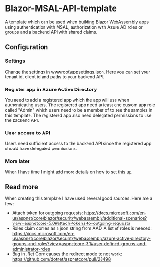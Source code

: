 # Blazor-MSAL-API-template

A template which can be used when building Blazor WebAssembly apps using authentication with MSAL, authorization with Azure AD roles or groups and a backend API with shared claims.

## Configuration

### Settings

Change the settings in wwwroot\appsettings.json. Here you can set your tenant id, client id and paths to your backend API.

### Register app in Azure Active Directory

You need to add a registered app which the app will use when authenticating users. The registered app need at least one custom app role called "Admin" which users need to be a member of to see the samples in this template. The registered app also need delegated permissions to use the backend API.

### User access to API

Users need sufficient access to the backend API since the registered app should have delegated permissions.

### More later

When I have time I might add more details on how to set this up.

## Read more

When creating this template I have used several good sources. Here are a few:

* Attach token for outgoing requests: https://docs.microsoft.com/en-us/aspnet/core/blazor/security/webassembly/additional-scenarios?view=aspnetcore-5.0#attach-tokens-to-outgoing-requests
* Roles claim comes as a json string from AAD. A list of roles is needed: https://docs.microsoft.com/en-us/aspnet/core/blazor/security/webassembly/azure-active-directory-groups-and-roles?view=aspnetcore-3.1#user-defined-groups-and-administrator-roles
* Bug in .Net Core causes the redirect mode to not work: https://github.com/dotnet/aspnetcore/pull/28498

